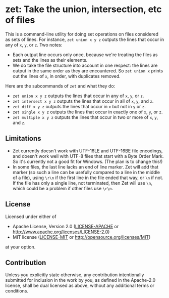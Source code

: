 zet: Take the union, intersection, etc of files
=================================================

This is a command-line utility for doing set operations on files considered as
sets of lines. For instance, `zet union x y z` outputs the lines that occur in
any of `x`, `y`, or `z`. Two notes:

* Each output line occurs only once, because we're treating the files as sets
  and the lines as their elements.
* We do take the file structure into account in one respect: the lines are
  output in the same order as they are encountered. So `zet union x` prints
  out the lines of `x`, in order, with duplicates removed.

Here are the subcommands of `zet` and what they do:

* `zet union x y z` outputs the lines that occur in any of `x`, `y`, or `z`.
* `zet intersect x y z` outputs the lines that occur in all of `x`, `y`, and `z`.
* `zet diff x y z` outputs the lines that occur in `x` but not in `y` or `z`.
* `zet single x y z` outputs the lines that occur in exactly one of `x`, `y`,
  or `z`.
* `zet multiple x y z` outputs the lines that occur in two or more of `x`, `y`,
  and `z`.

## Limitations

* Zet currently doesn't work with UTF-16LE and UTF-16BE file encodings, and doesn't work well with UTF-8 files that start with a Byte Order Mark. So it's currently not a good fit for Windows. (The plan is to change this!)
* In some files, the last line lacks an end of line marker. Zet will add that marker (so such a line can be usefully compared to a line in the middle of a file), using `\r\n` if the first line in the file ended that way, or `\n` if not. If the file has only a single line, not terminated, then Zet will use `\n`, which could be a problem if other files use `\r\n`.

## License

Licensed under either of

 * Apache License, Version 2.0
   ([LICENSE-APACHE](LICENSE-APACHE) or http://www.apache.org/licenses/LICENSE-2.0)
 * MIT license
   ([LICENSE-MIT](LICENSE-MIT) or http://opensource.org/licenses/MIT)

at your option.

## Contribution

Unless you explicitly state otherwise, any contribution intentionally submitted
for inclusion in the work by you, as defined in the Apache-2.0 license, shall be
dual licensed as above, without any additional terms or conditions.
